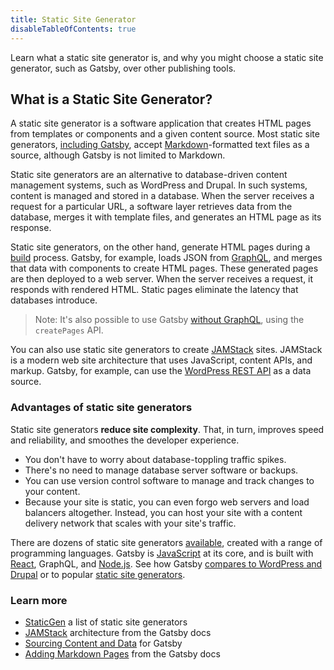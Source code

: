 ```yaml
---
title: Static Site Generator
disableTableOfContents: true
---
```


Learn what a static site generator is, and why you might choose a static site generator, such as Gatsby, over other publishing tools.

## What is a Static Site Generator?

A static site generator is a software application that creates HTML pages from templates or components and a given content source. Most static site generators, [including Gatsby](/docs/adding-markdown-pages/), accept [Markdown](https://daringfireball.net/projects/markdown/)-formatted text files as a source, although Gatsby is not limited to Markdown.

Static site generators are an alternative to database-driven content management systems, such as WordPress and Drupal. In such systems, content is managed and stored in a database. When the server receives a request for a particular URL, a software layer retrieves data from the database, merges it with template files, and generates an HTML page as its response.

Static site generators, on the other hand, generate HTML pages during a [build](/docs/glossary/#build) process. Gatsby, for example, loads JSON from [GraphQL](/docs/glossary/graphql), and merges that data with components to create HTML pages. These generated pages are then deployed to a web server. When the server receives a request, it responds with rendered HTML. Static pages eliminate the latency that databases introduce.

> Note: It's also possible to use Gatsby [without GraphQL](/using-gatsby-without-graphql/), using the `createPages` API.

You can also use static site generators to create [JAMStack](/docs/glossary/jamstack.md) sites. JAMStack is a modern web site architecture that uses JavaScript, content APIs, and markup. Gatsby, for example, can use the [WordPress REST API](/sourcing-from-wordpress/) as a data source.

### Advantages of static site generators

Static site generators **reduce site complexity**. That, in turn, improves speed and reliability, and smoothes the developer experience.

- You don't have to worry about database-toppling traffic spikes.
- There's no need to manage database server software or backups.
- You can use version control software to manage and track changes to your content.
- Because your site is static, you can even forgo web servers and load balancers altogether. Instead, you can host your site with a content delivery network that scales with your site's traffic.

There are dozens of static site generators [available](https://www.staticgen.com/), created with a range of programming languages. Gatsby is [JavaScript](/glossary#javascript) at its core, and is built with [React](/glossary/react), GraphQL, and [Node.js](/glossary/node/). See how Gatsby [compares to WordPress and Drupal](/features/cms/gatsby-vs-wordpress-vs-drupal) or to popular [static site generators](https://www.gatsbyjs.org/features/jamstack/).

### Learn more

- [StaticGen](https://www.staticgen.com/) a list of static site generators
- [JAMStack](/docs/glossary/jamstack.md) architecture from the Gatsby docs
- [Sourcing Content and Data](/content-and-data/) for Gatsby
- [Adding Markdown Pages](/docs/adding-markdown-pages/) from the Gatsby docs
